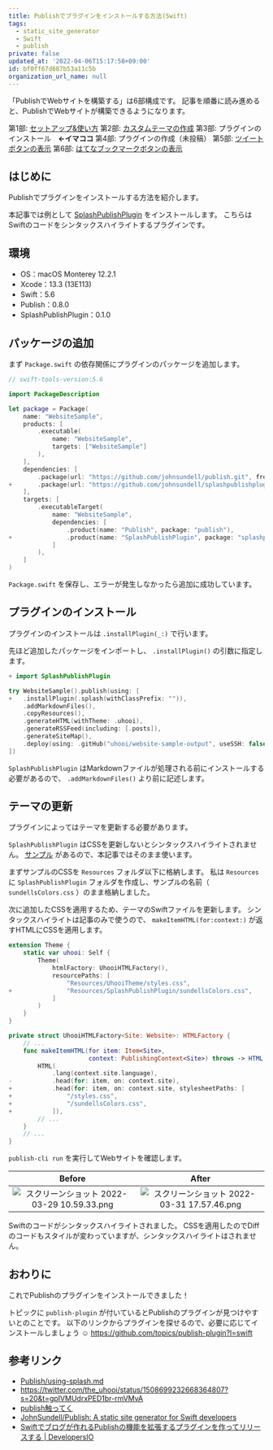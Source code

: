```yaml
---
title: Publishでプラグインをインストールする方法(Swift)
tags:
  - static_site_generator
  - Swift
  - publish
private: false
updated_at: '2022-04-06T15:17:58+09:00'
id: bf0ff67d687b53a11c5b
organization_url_name: null
---
```

「PublishでWebサイトを構築する」は6部構成です。
記事を順番に読み進めると、PublishでWebサイトが構築できるようになります。

第1部: [セットアップ&使い方](https://qiita.com/uhooi/items/57e040df2f4aa7f62d89)
第2部: [カスタムテーマの作成](https://qiita.com/uhooi/items/111d4439273775586149)
第3部: プラグインのインストール　__←イマココ__
第4部: プラグインの作成（未投稿）
第5部: [ツイートボタンの表示](https://qiita.com/uhooi/items/9aa046f0a42e5afbd7c3)
第6部: [はてなブックマークボタンの表示](https://qiita.com/uhooi/items/40cb71ac3aca57853544)

## はじめに

Publishでプラグインをインストールする方法を紹介します。

本記事では例として [SplashPublishPlugin](https://github.com/JohnSundell/SplashPublishPlugin) をインストールします。
こちらはSwiftのコードをシンタックスハイライトするプラグインです。

## 環境

- OS：macOS Monterey 12.2.1
- Xcode：13.3 (13E113)
- Swift：5.6
- Publish：0.8.0
- SplashPublishPlugin：0.1.0

## パッケージの追加

まず `Package.swift` の依存関係にプラグインのパッケージを追加します。

```diff_swift:Package.swift
// swift-tools-version:5.6

import PackageDescription

let package = Package(
    name: "WebsiteSample",
    products: [
        .executable(
            name: "WebsiteSample",
            targets: ["WebsiteSample"]
        ),
    ],
    dependencies: [
        .package(url: "https://github.com/johnsundell/publish.git", from: "0.8.0"),
+       .package(url: "https://github.com/johnsundell/splashpublishplugin", from: "0.1.0"),
    ],
    targets: [
        .executableTarget(
            name: "WebsiteSample",
            dependencies: [
                .product(name: "Publish", package: "publish"),
+               .product(name: "SplashPublishPlugin", package: "splashpublishplugin"),
            ]
        ),
    ]
)
```

`Package.swift` を保存し、エラーが発生しなかったら追加に成功しています。

## プラグインのインストール

プラグインのインストールは `.installPlugin(_:)` で行います。

先ほど追加したパッケージをインポートし、 `.installPlugin()` の引数に指定します。

```diff_swift:main.swift
+ import SplashPublishPlugin

try WebsiteSample().publish(using: [
+   .installPlugin(.splash(withClassPrefix: "")),
    .addMarkdownFiles(),
    .copyResources(),
    .generateHTML(withTheme: .uhooi),
    .generateRSSFeed(including: [.posts]),
    .generateSiteMap(),
    .deploy(using: .gitHub("uhooi/website-sample-output", useSSH: false))
])
```

`SplashPublishPlugin` はMarkdownファイルが処理される前にインストールする必要があるので、 `.addMarkdownFiles()` より前に記述します。

## テーマの更新

プラグインによってはテーマを更新する必要があります。

`SplashPublishPlugin` はCSSを更新しないとシンタックスハイライトされません。
[サンプル](https://github.com/JohnSundell/Splash/blob/7f4df436eb78fe64fe2c32c58006e9949fa28ad8/Examples/sundellsColors.css) があるので、本記事ではそのまま使います。

まずサンプルのCSSを `Resources` フォルダ以下に格納します。
私は `Resources` に `SplashPublishPlugin` フォルダを作成し、サンプルの名前（ `sundellsColors.css` ）のまま格納しました。

次に追加したCSSを適用するため、テーマのSwiftファイルを更新します。
シンタックスハイライトは記事のみで使うので、 `makeItemHTML(for:context:)` が返すHTMLにCSSを適用します。

```diff_swift:Theme+Uhooi.swift
extension Theme {
    static var uhooi: Self {
        Theme(
            htmlFactory: UhooiHTMLFactory(),
            resourcePaths: [
                "Resources/UhooiTheme/styles.css",
+               "Resources/SplashPublishPlugin/sundellsColors.css",
            ]
        )
    }
}

private struct UhooiHTMLFactory<Site: Website>: HTMLFactory {
    // ...
    func makeItemHTML(for item: Item<Site>,
                      context: PublishingContext<Site>) throws -> HTML {
        HTML(
            .lang(context.site.language),
-           .head(for: item, on: context.site),
+           .head(for: item, on: context.site, stylesheetPaths: [
+               "/styles.css",
+               "/sundellsColors.css",
+           ]),
        // ...
    }
    // ...
}
```

`publish-cli run` を実行してWebサイトを確認します。

|Before|After|
|:--:|:--:|
|![スクリーンショット 2022-03-29 10.59.33.png](https://qiita-image-store.s3.ap-northeast-1.amazonaws.com/0/138245/91d9fc0b-f128-f02d-d0e4-2fb04df0b38f.png)|![スクリーンショット 2022-03-31 17.57.46.png](https://qiita-image-store.s3.ap-northeast-1.amazonaws.com/0/138245/f64b9b8a-4a47-3044-ab28-47d3c75c0e74.png)|

Swiftのコードがシンタックスハイライトされました。
CSSを適用したのでDiffのコードもスタイルが変わっていますが、シンタックスハイライトはされません。

## おわりに

これでPublishのプラグインをインストールできました！

トピックに `publish-plugin` が付いているとPublishのプラグインが見つけやすいとのことです。
以下のリンクからプラグインを探せるので、必要に応じてインストールしましょう :relaxed:
https://github.com/topics/publish-plugin?l=swift

## 参考リンク

- [Publish/using-splash.md](https://github.com/JohnSundell/Publish/blob/9e1b20a23c73ba078966a4fcce23146088d0de63/Documentation/HowTo/SyntaxHighlighting/using-splash.md)
- https://twitter.com/the_uhooi/status/1508699232668364807?s=20&t=gpIVMUdrxPED1br-rmVMvA
- [publish触ってく](https://zenn.dev/nnabeyang/scraps/ffa9047f75b1db#comment-cedd54b2de74f1)
- [JohnSundell/Publish: A static site generator for Swift developers](https://github.com/JohnSundell/Publish#building-plugins)
- [Swiftでブログが作れるPublishの機能を拡張するプラグインを作ってリリースする | DevelopersIO](https://dev.classmethod.jp/articles/publish-swift-plugin_intro/)
